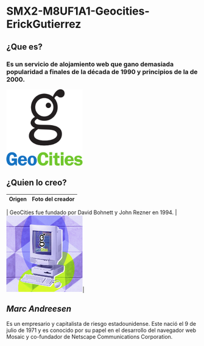 # SMX2-M8UF1A1-Geocities-ErickGutierrez
## ¿Que es?
### Es un servicio de alojamiento web que gano demasiada popularidad a finales de la década de 1990 y principios de la de 2000. 

<img src="./Fotos/GeoCities_logo.svg.png" alt="Netscape" width="200" height="200" />

## ¿Quien lo creo?
|Origen|Foto del creador|
|------------------------|--------------------|
|
GeoCities fue fundado por David Bohnett y John Rezner en 1994.   |<img src="./Fotos/geocities.jpg" width="200" height="200" />|

## *Marc Andreesen*
Es un empresario y capitalista de riesgo estadounidense. Este nació el 9 de julio de 1971 y es conocido por su papel en el desarrollo del navegador web Mosaic y co-fundador de Netscape Communications Corporation. 
